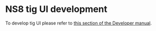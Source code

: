 # NS8 tig UI development

To develop tig UI please refer to [this section of the Developer manual](https://nethserver.github.io/ns8-core/ui/modules/#module-ui-development).
